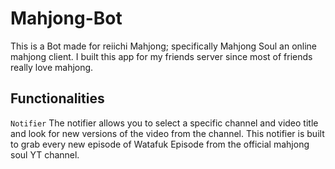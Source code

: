 ﻿# Mahjong-Bot

This is a Bot made for reiichi Mahjong; specifically Mahjong Soul an online mahjong client. I built this app for my friends server since most of friends really love mahjong.

## Functionalities
```Notifier```
The notifier allows you to select a specific channel and video title and look for new versions of the video from the channel. This notifier is built to grab every new episode of Watafuk Episode from the official mahjong soul YT channel.

